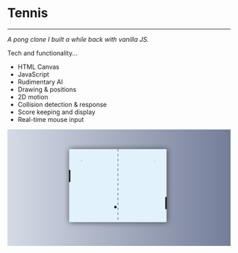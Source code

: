# Tennis

-----------------------

_A pong clone I built a while back with vanilla JS._ 

Tech and functionality... 

+ HTML Canvas
+ JavaScript
+ Rudimentary AI
+ Drawing & positions
+ 2D motion
+ Collision detection & response
+ Score keeping and display
+ Real-time mouse input

![tennis-homepage](https://raw.githubusercontent.com/williamkontos/tennis-game/master/tennis-game.png)
